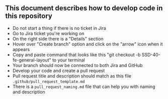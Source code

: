 ## This document describes how to develop code in this repository

- Do not start a thing if there is no ticket in Jira
- Go to Jira ticket you're working on
- On the right side there is a "Details" section
- Hover over "Create branch" option and click on the "arrow" icon when it appears
- Copy and paste command that looks like this "git checkout -b SSD-40-fe-general-layout" to your terminal
- Your branch should now be connected to both Jira and GitHub
- Develop your code and create a pull request
- Pull request title and description should match as this file `.github/pull_request_template.md`
- There is a `pull_request_naming.md` file that can help you with naming and description
